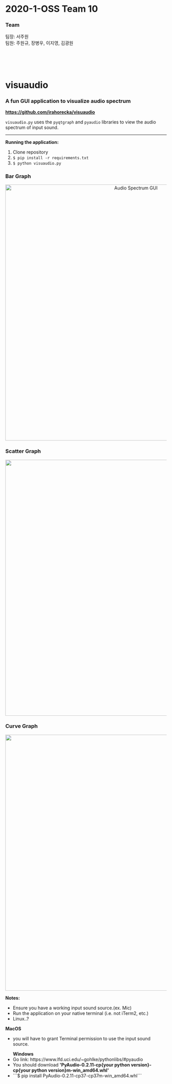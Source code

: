 # 2020-1-OSS Team 10
### **Team**
팀장: 서주원<br>
팀원: 주원규, 장병우, 이지영, 김광원

<br>
<br>
<br>

# visuaudio
### A fun GUI application to visualize audio spectrum
<b>https://github.com/irahorecka/visuaudio</b>

```visuaudio.py``` uses the ```pyqtgraph``` and ```pyaudio``` libraries to view the audio spectrum of input sound.
<hr>

<b>Running the application:</b>
1) Clone repository
2) ```$ pip install -r requirements.txt```<br>
3) ```$ python visuaudio.py```

### Bar Graph
<p align="center">
<img src=https://i.imgur.com/pIpCaUQ.png alt="Audio Spectrum GUI"
    width=800>
</p>

### Scatter Graph
<p align="center">
<img src=https://github.com/20-1-SKKU-OSS/2020-1-OSS-10/blob/master/img/scatter.png?raw=true"
    width=800>
</p>
                                                                                             
### Curve Graph
<p align="center">
<img src=https://github.com/20-1-SKKU-OSS/2020-1-OSS-10/blob/master/img/curve.png?raw=true"
    width=800>
</p>
<b>Notes:</b>
<ul>
<li>Ensure you have a working input sound source.(ex. Mic)</li>
<li>Run the application on your native terminal (i.e. not iTerm2, etc.)</li>
<li>Linux..?
</ul>
                                                                                           
<b>MacOS</b>
<ul>
    <li>you will have to grant Terminal permission to use the input sound source.</li>
</ul>              

<ul>   
<b>Windows</b>
    <li>Go link: https://www.lfd.uci.edu/~gohlke/pythonlibs/#pyaudio</li>
    <li>You should download <b>'PyAudio-0.2.11-cp{your python version}-cp{your python version}m-win_amd64.whl'</b></li>
    <li>```$ pip install PyAudio-0.2.11-cp37-cp37m-win_amd64.whl``` </li>
</ul>

